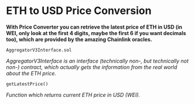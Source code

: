 # ETH to USD Price Conversion

**With Price Converter you can retrieve the latest price of ETH in USD (in WEI, only look at the first 4 digits, maybe the first 6 if you want decimals too), which are provided by the amazing Chainlink oracles.**

```
AggregatorV3Interface.sol
```
*AggregatorV3Interface is an interface (technically non-, but technically not non-) contract, which actually gets the information from the real world about the ETH price.*

```
getLatestPrice()
```
*Function which returns current ETH price in USD (WEI).*
